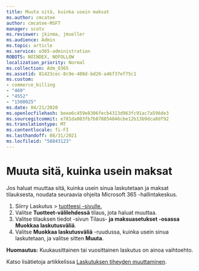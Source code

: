 ```yaml
---
title: Muuta sitä, kuinka usein maksat
ms.author: cmcatee
author: cmcatee-MSFT
manager: scotv
ms.reviewer: jkinma, jmueller
ms.audience: Admin
ms.topic: article
ms.service: o365-administration
ROBOTS: NOINDEX, NOFOLLOW
localization_priority: Normal
ms.collection: Adm_O365
ms.assetid: 81423cec-8c9e-408d-bd26-a46f37ef75c1
ms.custom:
- commerce_billing
- "469"
- "4552"
- "1500025"
ms.date: 04/21/2020
ms.openlocfilehash: beee6c459e8306fecb4313d963fc91ac7a596de3
ms.sourcegitcommit: e781da003fb7b878854846cbe12b13b9dca8df92
ms.translationtype: MT
ms.contentlocale: fi-FI
ms.lasthandoff: 08/31/2021
ms.locfileid: "58843123"
---
```

# <a name="change-how-often-you-pay"></a>Muuta sitä, kuinka usein maksat

Jos haluat muuttaa sitä, kuinka usein sinua laskutetaan ja maksat tilauksesta, noudata seuraavia ohjeita Microsoft 365 -hallintakeskus.

1. Siirry Laskutus   >  [tuotteesi -sivulle.](https://go.microsoft.com/fwlink/p/?linkid=842054)
2. Valitse **Tuotteet-välilehdessä** tilaus, jota haluat muuttaa.
3. Valitse tilauksen tiedot -sivun Tilaus- **ja maksuasetukset -osassa** **Muokkaa laskutusväliä**.
4. Valitse **Muokkaa laskutusväliä** -ruudussa, kuinka usein sinua laskutetaan, ja valitse sitten **Muuta**.

**Huomautus:** Kuukausittainen tai vuosittainen laskutus on ainoa vaihtoehto.

Katso lisätietoja artikkelissa [Laskutuksen tiheyden muuttaminen](https://docs.microsoft.com/microsoft-365/commerce/billing-and-payments/change-payment-frequency).